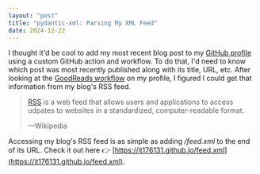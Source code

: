 ```yaml
---
layout: "post"
title: "pydantic-xml: Parsing My XML Feed"
date: 2024-12-22
---
```


I thought
it'd be cool
to add my most recent blog post to my [GitHub profile](https://github.com/it176131)
using a custom GitHub action and workflow.
To do that, I'd need to know which post was most recently published along with its title, URL, etc.
After looking at the [GoodReads workflow](https://github.com/it176131/it176131/blob/dev/.github/workflows/goodreads-books-workflow.yml) on my profile,
I figured I could get that information from my blog's RSS feed.

> [RSS](https://en.wikipedia.org/wiki/RSS) is a web feed that allows users and applications to access udpates to websites in a standardized,
> computer-readable format.
> 
> —Wikipedia

Accessing my blog's RSS feed is as simple as adding _/feed.xml_ to the end of its URL.
Check it out here 👉 [https://it176131.github.io/feed.xml](https://it176131.github.io/feed.xml).